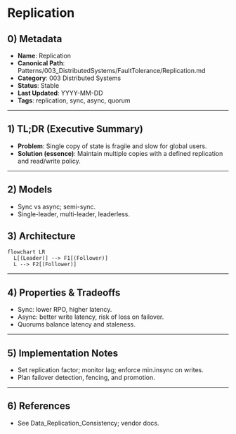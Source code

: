 # Replication

## 0) Metadata
- **Name**: Replication
- **Canonical Path**: Patterns/003_DistributedSystems/FaultTolerance/Replication.md
- **Category**: 003 Distributed Systems
- **Status**: Stable
- **Last Updated**: YYYY-MM-DD
- **Tags**: replication, sync, async, quorum

---

## 1) TL;DR (Executive Summary)
- **Problem**: Single copy of state is fragile and slow for global users.
- **Solution (essence)**: Maintain multiple copies with a defined replication and read/write policy.

---

## 2) Models
- Sync vs async; semi-sync.
- Single-leader, multi-leader, leaderless.

## 3) Architecture
```mermaid
flowchart LR
  L[(Leader)] --> F1[(Follower)]
  L --> F2[(Follower)]
```

---

## 4) Properties & Tradeoffs
- Sync: lower RPO, higher latency.
- Async: better write latency, risk of loss on failover.
- Quorums balance latency and staleness.

---

## 5) Implementation Notes
- Set replication factor; monitor lag; enforce min.insync on writes.
- Plan failover detection, fencing, and promotion.

---

## 6) References
- See Data_Replication_Consistency; vendor docs.
